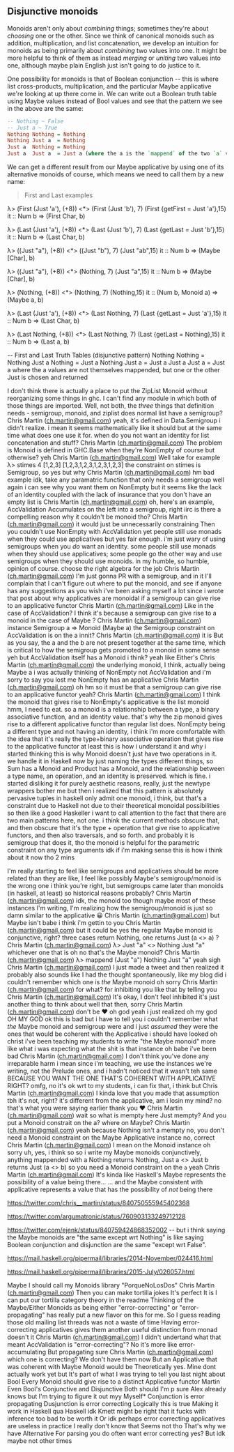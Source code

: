 ## Disjunctive monoids

Monoids aren't only about *combining* things; sometimes they're about *choosing* one or the other. Since we think of canonical monoids such as addition, multiplication, and list concatenation, we develop an intuition for monoids as being primarily about *combining* two values into one. It might be more helpful to think of them as instead *merging* or *uniting* two values into one, although maybe plain English just isn't going to do justice to it.

One possibility for monoids is that of Boolean conjunction -- this is where list cross-products, multiplication, and the particular Maybe applicative we're looking at up there come in. We can write out a Boolean truth table using Maybe values instead of Bool values and see that the pattern we see in the above are the same:

```haskell
-- Nothing ~ False
-- Just a ~ True
Nothing Nothing = Nothing
Nothing Just a  = Nothing
Just a  Nothing = Nothing
Just a  Just a  = Just a (where the a is the `mappend` of the two `a` values)
```

We can get a different result from our Maybe applicative by using one of its alternative monoids of course, which means we need to call them by a new name:

> First and Last examples

λ> (First (Just 'a'), (+8)) <*> (First (Just 'b'), 7)
(First {getFirst = Just 'a'},15)
it :: Num b => (First Char, b)

λ> (Last (Just 'a'), (+8)) <*> (Last (Just 'b'), 7)
(Last {getLast = Just 'b'},15)
it :: Num b => (Last Char, b)

λ> ((Just "a"), (+8)) <*> ((Just "b"), 7)
(Just "ab",15)
it :: Num b => (Maybe [Char], b)

λ> ((Just "a"), (+8)) <*> (Nothing, 7)
(Just "a",15)
it :: Num b => (Maybe [Char], b)

λ> (Nothing, (+8)) <*> (Nothing, 7)
(Nothing,15)
it :: (Num b, Monoid a) => (Maybe a, b)

λ> (Last (Just 'a'), (+8)) <*> (Last Nothing, 7)
(Last {getLast = Just 'a'},15)
it :: Num b => (Last Char, b)

λ> (Last Nothing, (+8)) <*> (Last Nothing, 7)
(Last {getLast = Nothing},15)
it :: Num b => (Last a, b)

-- First and Last Truth Tables (disjunctive pattern)
Nothing Nothing = Nothing
Just a Nothing = Just a
Nothing Just a = Just a
Just a Just a = Just a where the a values are not themselves mappended, but one or the other Just is chosen and returned


I don't think there is actually a place to put the ZipList Monoid without reorganizing some things in ghc.
I can't find any module in which both of those things are imported.
Well, not both, the *three* things that definition needs - semigroup, monoid, and ziplist
does normal list have a semigroup?
Chris Martin (ch.martin@gmail.com)
yeah, it's defined in Data.Semigroup
i didn't realize. i mean it seems mathematically like it should but at the same time what does one use it for. when do you not want an identity for list concatenation and stuff?
Chris Martin (ch.martin@gmail.com)
The problem is Monoid is defined in GHC.Base
when they're NonEmpty of course but otherwise?
yeh
Chris Martin (ch.martin@gmail.com)
Well take for example
λ> stimes 4 [1,2,3]
[1,2,3,1,2,3,1,2,3,1,2,3]
the constraint on stimes is Semigroup, so
yes but why
Chris Martin (ch.martin@gmail.com)
hm bad example
idk, take any paramatric function that only needs a semigroup
well again i can see why you want them on NonEmpty
but it seems like the lack of an identity coupled with the lack of insurance that you don't have an empty list is
Chris Martin (ch.martin@gmail.com)
oh, here's an example, AccValidation
Accumulates on the left into a semigroup, right
iirc
is there a compelling reason why it couldn't be monoid tho?
Chris Martin (ch.martin@gmail.com)
it would just be unnecessarily constraining
Then you couldn't use NonEmpty with AccValidation
yet people still use monads when they could use applicatives
but yes fair enough.
i'm just wary of using semigroups when you *do* want an identity. some people still use monads when they should use applicatives; some people go the other way and use semigroups when they should use monoids. in my humble, so humble, opinion of course.
choose the right algebra for the job
Chris Martin (ch.martin@gmail.com)
I'm just gonna PR with a semigroup, and in it I'll complain that I can't figure out where to put the monoid, and see if anyone has any suggestions
as you wish
i've been asking myself a lot since i wrote that post about why applicatives are monoidal
if a semigroup can give rise to an applicative functor
Chris Martin (ch.martin@gmail.com)
Like in the case of AccValidation?
I think it's because a semigroup can give rise to a monoid
in the case of Maybe
?
Chris Martin (ch.martin@gmail.com)
instance Semigroup a => Monoid (Maybe a)
the Semigroup constraint on AccValidation is on the a innit?
Chris Martin (ch.martin@gmail.com)
it is
But as you say, the a and the b are not present together at the same time, which is critical
to how the semigroup gets promoted to a monoid in some sense
yeh but AccValidation itself has a Monoid
i think? yeah like Either's
Chris Martin (ch.martin@gmail.com)
the underlying monoid, I think, actually being Maybe a
i was actually thinking of NonEmpty
not AccValidation and i'm sorry to say you lost me
NonEmpty has an applicative
Chris Martin (ch.martin@gmail.com)
oh hm
so it must be that a semigroup can give rise to an applicative functor yeah?
Chris Martin (ch.martin@gmail.com)
I think the monoid that gives rise to NonEmpty's applicative is the list monoid
hmm, I need to eat.
so a monoid is a relationship between a type, a binary associative function, and an identity value. that's why the zip monoid gives rise to a different applicative functor than regular list does. NonEmpty being a different type and not having an identity, i think i'm more comfortable with the idea that it's really the type+binary associative operation that gives rise to the applicative functor
at least this is how i understand it and why i started thinking this is why Monoid doesn't just have two operations in it. we handle it in Haskell now by just naming the types different things, so Sum has a Monoid and Product has a Monoid, and the relationship between a type name, an operation, and an identity is preserved.
which is fine. i started disliking it for purely aesthetic reasons, really, just the newtype wrappers bother me
but then i realized that this pattern is absolutely pervasive
tuples in haskell only admit one monoid, i think, but that's a constraint due to Haskell not due to their theoretical monoidal possibilities
so then like a good Haskeller i want to call attention to the fact that there are two main patterns here, not one.
i think the current methods obscure that, and then obscure that it's the type + operation that give rise to applicative functors, and then also traversals, and so forth.
and probably it is semigroup that does it, tho the monoid is helpful for the parametric constraint on any type arguments
idk if i'm making sense
this is how i think about it now tho
2 mins

I'm really starting to feel like semigroups and applicatives should be more related than they are
like, I feel like possibly Maybe's semigroup/monoid is the wrong one
i think you're right, but semigroups came later than monoids (in haskell, at least) so historical reasons probably?
Chris Martin (ch.martin@gmail.com)
idk, the monoid too though maybe
most of these instances I'm writing, I'm realizing how the semigroup/monoid is just so damn similar to the applicative
😀
Chris Martin (ch.martin@gmail.com)
but Maybe isn't
babe i think i'm gettin to you
Chris Martin (ch.martin@gmail.com)
but it could be
yes
the regular Maybe monoid is conjunctive, right?
three cases return Nothing, one returns Just (a <> a) ?
Chris Martin (ch.martin@gmail.com)
λ> Just "a" <> Nothing
Just "a"
whichever one that is
oh no
that's the Maybe monoid?
Chris Martin (ch.martin@gmail.com)
λ> mappend (Just "a") Nothing
Just "a"
yeah
sigh
Chris Martin (ch.martin@gmail.com)
I just made a tweet and then realized it probably also sounds like I had the thought spontaneously, like my blog did
i couldn't remember which one is *the* Maybe monoid
oh
sorry
Chris Martin (ch.martin@gmail.com)
for what?
for inhibiting you like that by telling you
Chris Martin (ch.martin@gmail.com)
It's okay, I don't feel inhibited
it's just another thing to think about
well that then, sorry
Chris Martin (ch.martin@gmail.com)
don't be ❤
oh god yeah i just realized
oh my god
OH MY GOD
ok this is bad
but i have to tell you
i couldn't remember what *the* Maybe monoid and semigroup were and
i just *assumed* they were the ones that would be coherent with the Applicative
i should have looked
oh christ i've been teaching my students to write "the Maybe monoid" more like what i was expecting
what the shit is that instance
oh babe i've been bad
Chris Martin (ch.martin@gmail.com)
I don't think you've done any irreparable harm
i mean since i'm teaching, we use the instances we're writing, not the Prelude ones, and i hadn't noticed that it wasn't teh same
BECAUSE YOU WANT THE ONE THAT'S COHERENT WITH APPLICATIVE RIGHT?
omfg, no it's ok wrt to my students, i can fix that, i think
but
Chris Martin (ch.martin@gmail.com)
I kinda love that you made that assumption tbh
it's not, right? it's different from the applicative, am i losin my mind?
no that's what you were saying earlier
thank you ❤
Chris Martin (ch.martin@gmail.com)
wait so what is mempty here
Just mempty?
And you put a Monoid constrait on the a?
where
on Maybe?
Chris Martin (ch.martin@gmail.com)
yeah
because Nothing isn't a mempty
no, you don't need a Monoid constraint on the Maybe Applicative instance
no, correct
Chris Martin (ch.martin@gmail.com)
I mean on the Monoid instance
oh
sorry
uh, yes, i think so
so i write my Maybe monoids conjunctively, anything mappended with a Nothing returns Nothing, Just a <> Just b returns Just (a <> b) so you need a Monoid constraint on the `a` yeah
Chris Martin (ch.martin@gmail.com)
It's kinda like
Haskell's Maybe represents the possibility of a value being there...
... and the Maybe consistent with applicative represents a value that has the possibility of *not* being there

https://twitter.com/chris__martin/status/840750555945402368

https://twitter.com/argumatronic/status/760903133249712128

https://twitter.com/ejenk/status/840759424868352002 -- but i think saying the Maybe monoids are "the same except wrt Nothing" is like saying Boolean conjunction and disjunction are the same "except wrt False".

https://mail.haskell.org/pipermail/libraries/2014-November/024416.html

https://mail.haskell.org/pipermail/libraries/2015-July/026057.html




Maybe I should call my Monoids library "PorqueNoLosDos"
Chris Martin (ch.martin@gmail.com)
Then you can make tortilla jokes
It's perfect
It is
I can put our tortilla category theory in the readme
Thinking of the Maybe/Either Monoids as being either "error-correcting" or "error-propagating" has really put a new flavor on this for me.
So I guess reading those old mailing list threads was not a waste of time
Having error-correcting applicatives gives them another useful distinction from monad doesn't it
Chris Martin (ch.martin@gmail.com)
I didn't undertand what that meant
AccValidation is "error-correcting"?
No it's more like error-accumulating
But propagating sure
Chris Martin (ch.martin@gmail.com)
which one is correcting?
We don't have them now
But an Applicative that was coherent with Maybe Monoid would be
Theoretically yes. Mine dont actually work yet but
It's part of what I was trying to tell you last night about Bool
Every Monoid should give rise to a distinct Applicative functor Martin
Even Bool's
Conjunctive and Disjunctive
Both should
I'm p sure Alex already knows but I'm trying to figure it out myy
Myself*
Conjunction is error propagating
Dusjunction is error correcting
Logically this is true
Making it work in Haskell qua Haskell idk
Kmett might be right that it fucks with inference too bad to be worth it
Or idk perhaps error correcting applicatives are useless in practice
I really don't know that
Seems not tho
That's why we have Alternative
For parsing you do often want error correcting yes?
But idk maybe not other times
